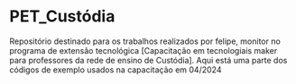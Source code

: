 # PET_Custódia
Repositório destinado para os trabalhos realizados por felipe, monitor no programa de extensão tecnológica [Capacitação em tecnologiais maker para professores da rede de ensino de Custódia]. Aqui está uma parte dos códigos de exemplo usados na capacitação em 04/2024
